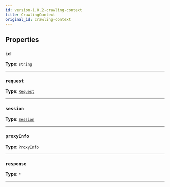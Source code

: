 ```yaml
---
id: version-1.0.2-crawling-context
title: CrawlingContext
original_id: crawling-context
---
```


<a name="crawlingcontext"></a>

## Properties

### `id`

**Type**: `string`

---

### `request`

**Type**: [`Request`](../api/request)

---

### `session`

**Type**: [`Session`](../api/session)

---

### `proxyInfo`

**Type**: [`ProxyInfo`](../typedefs/proxy-info)

---

### `response`

**Type**: `*`

---
